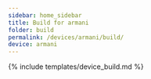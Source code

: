 ```yaml
---
sidebar: home_sidebar
title: Build for armani
folder: build
permalink: /devices/armani/build/
device: armani
---
```

{% include templates/device_build.md %}

